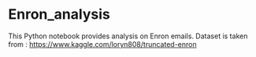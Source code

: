 # Enron_analysis

This Python notebook provides analysis on Enron emails.
Dataset is taken from : https://www.kaggle.com/loryn808/truncated-enron
